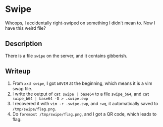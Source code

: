 # Swipe
Whoops, I accidentally right-swiped on something I didn't mean to. Now I have this weird file?

## Description
There is a file `swipe` on the server, and it contains gibberish.

## Writeup
1. From `xxd swipe`, I got `b0VIM` at the beginning, which means it is a vim swap file.
2. I write the output of `cat swipe | base64` to a file `swipe_b64`, and `cat swipe_b64 | base64 -D > .swipe.swp`
3. I recovered it with `vim -r .swipe.swp`, and `:wq`, it automatically saved to `/tmp/swipe/flag.png`.
4. Do `foremost /tmp/swipe/flag.png`, and I got a QR code, which leads to flag.